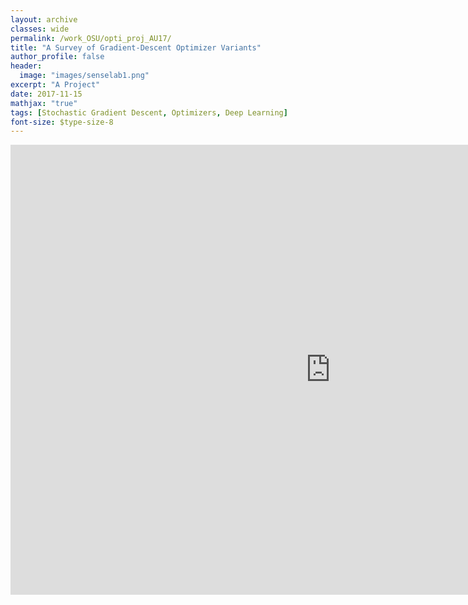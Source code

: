 ```yaml
---
layout: archive
classes: wide
permalink: /work_OSU/opti_proj_AU17/
title: "A Survey of Gradient-Descent Optimizer Variants"
author_profile: false
header:
  image: "images/senselab1.png"
excerpt: "A Project"
date: 2017-11-15
mathjax: "true"
tags: [Stochastic Gradient Descent, Optimizers, Deep Learning]
font-size: $type-size-8
---
```


<embed src="https://tushar-agarwal2909.github.io/documents/SGD_analysis.pdf" type="application/pdf" width="1024px" height="720px" />